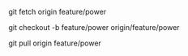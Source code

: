 <!--
 * @Descripttion:
 * @Author: SUI
 * @Date: 2022-05-11 09:44:32
 * @LastEditors: SUI
 * @LastEditTime: 2022-05-11 09:54:51
 * @FilePath: \Mall-system\git.md
-->

<!-- 拉取 远程分支 到 本地 -->

<!-- (feature/power 是分支名称) -->

git fetch origin feature/power

git checkout -b feature/power origin/feature/power

git pull origin feature/power
